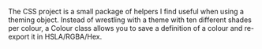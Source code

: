 The CSS project is a small package of helpers I find useful when using a theming object. Instead of wrestling with a theme with ten different shades per colour, a Colour class allows you to save a definition of a colour and re-export it in HSLA/RGBA/Hex.